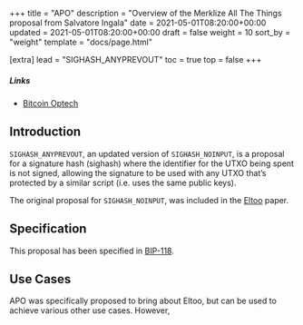 +++
title = "APO"
description = "Overview of the Merklize All The Things proposal from Salvatore Ingala"
date = 2021-05-01T08:20:00+00:00
updated = 2021-05-01T08:20:00+00:00
draft = false
weight = 10
sort_by = "weight"
template = "docs/page.html"

[extra]
lead = "SIGHASH_ANYPREVOUT"
toc = true
top = false
+++


##### Links

- [Bitcoin Optech](https://bitcoinops.org/en/topics/sighash_anyprevout/)


## Introduction

`SIGHASH_ANYPREVOUT`, an updated version of `SIGHASH_NOINPUT`, is a proposal for a signature hash
(sighash) where the identifier for the UTXO being spent is not signed, allowing the signature to be
used with any UTXO that’s protected by a similar script (i.e. uses the same public keys).

The original proposal for `SIGHASH_NOINPUT`, was included in the [Eltoo](/docs/use-cases/eltoo)
paper.


## Specification

This proposal has been specified in
[BIP-118](https://github.com/bitcoin/bips/blob/master/bip-0118.mediawiki).


## Use Cases

APO was specifically proposed to bring about Eltoo, but can be used to achieve various other use
cases. However,

